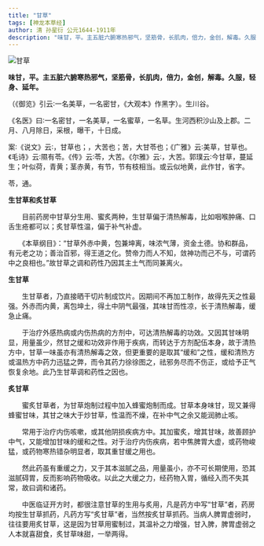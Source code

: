```yaml
---
title: "甘草"
tags: [神龙本草经]
author: 清 孙星衍 公元1644-1911年
description: "味甘，平。主五脏六腑寒热邪气，坚筋骨，长肌肉，倍力，金创，解毒。久服，轻身、延年（《御览》引云∶一名美草，一名密甘，《大观本》作黑字）。生川谷。"
---
```

![甘草](/tcm/assets/images/posts/神龙本草经/上经/上草上品/甘草.jpg)



**味甘，平。主五脏六腑寒热邪气，坚筋骨，长肌肉，倍力，金创，解毒。久服，轻身、延年。**

（《御览》引云∶一名美草，一名密甘，《大观本》作黑字）。生川谷。



  《名医》曰∶一名密甘，一名美草，一名蜜草，一名草。生河西积沙山及上郡。二月、八月除日，采根，曝干，十日成。

  案∶《说文》云∶，甘草也；，大苦也；苦，大甘苓也；《广雅》云∶美草，甘草也。《毛诗》云∶隰有苓。《传》云∶苓，大苦。《尔雅》云∶，大苦。郭璞云∶今甘草，蔓延生；叶似荷，青黄；茎赤黄，有节，节有枝相当。或云似地黄，此作甘，省字。

  苓，通。



**生甘草和炙甘草**

　　目前药房中甘草分生用、蜜炙两种，生甘草偏于清热解毒，比如咽喉肿痛、口舌生疮都可以；炙甘草性温，偏于补气补虚。

　　《本草纲目》：“甘草外赤中黄，包兼坤离，味浓气薄，资金土德。协和群品，有元老之功；善治百邪，得王道之化。赞帝力而人不知，敛神功而己不与，可谓药中之良相也。”故甘草之调和药性乃因其主土气而同兼离火。



**生甘草**

　　生甘草者，乃直接晒干切片制成饮片。因期间不再加工制作，故得先天之性最强。外赤而内黄，离包坤土，得土中阴气最强，其味甘而性凉，长于清热解毒，缓急止痛。

　　于治疗外感热病或内伤热病的方剂中，可达清热解毒的功效。又因其甘味明显，用量虽少，然甘之缓和功效非作用于疾病，而转达于方剂配伍本身，故于清热方中，甘草一味虽亦有清热解毒之效，但更重要的是取其“缓和”之性，缓和清热方或温热方中药力迅猛之弊，而令其药力徐徐图之，祛邪务尽而不伤正，或给予正气恢复余地。此乃生甘草调和药性之因也。



**炙甘草**



　　蜜炙甘草者，为甘草炮制过程中加入蜂蜜炮制而成。甘草本身味甘，现又兼得蜂蜜甘味，其甘之味大于炒甘草，性温而不燥，在补中气之余又能润肺止咳。

　　常用于治疗内伤咳嗽，或其他阴损疾病方中。其加蜜炙，增其甘味，故善顾护中气，又能增加甘味的缓和之性。对于治疗内伤疾病，若中焦脾胃大虚，或药物峻猛，或药物寒热错杂明显者，取其重甘缓之用也。

　　然此药虽有重缓之力，又于其本滋腻之品，用量虽小，亦不可长期使用，恐其滋腻碍胃，反而影响药物吸收。以此之大缓之力，经药物入胃，循经入而不失其常，故曰调和诸药。

　　中医临证开方时，都很注意甘草的生用与炙用，凡是药方中写“甘草”者，药房均按生甘草抓药，凡药方写“炙甘草”者，当然按炙甘草抓药。当病人脾胃虚弱时，往往要用炙甘草，这是因为甘草用蜜制过，其温补之力增强，甘入脾，脾胃虚弱之人本就喜甜食，炙甘草味甜，一举两得。
